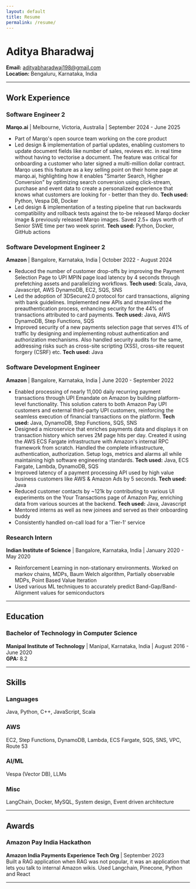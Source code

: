 ```yaml
---
layout: default
title: Resume
permalink: /resume/
---
```


# Aditya Bharadwaj

**Email:** adityabharadwaj198@gmail.com  
**Location:** Bengaluru, Karnataka, India  

---

## Work Experience

### Software Engineer 2
**Marqo.ai** | Melbourne, Victoria, Australia | September 2024 - June 2025

- Part of Marqo's open source team working on the core product
- Led design & implementation of partial updates, enabling customers to update document fields like number of sales, reviews etc. in real time without having to vectorise a document. The feature was critical for onboarding a customer who later signed a multi-million dollar contract. Marqo uses this feature as a key selling point on their home page at marqo.ai, highlighting how it enables "Smarter Search, Higher Conversion" by optimizing search conversion using click-stream, purchase and event data to create a personalized experience that knows what customers are looking for - better than they do.
**Tech used:** Python, Vespa DB, Docker
- Led design & implementation of a testing pipeline that run backwards compatibility and rollback tests against the to-be released Marqo docker image & previously released Marqo images. Saved 2.5+ days worth of Senior SWE time per two week sprint. 
**Tech used:** Python, Docker, GitHub actions

### Software Development Engineer 2
**Amazon** | Bangalore, Karnataka, India | October 2022 - August 2024

- Reduced the number of customer drop-offs by improving the Payment Selection Page to UPI MPIN page load latency by 4 seconds through prefetching assets and parallelizing workflows. 
**Tech used:** Scala, Java, Javascript, AWS DynamoDB, EC2, SQS, SNS
- Led the adoption of 3DSecure2.0 protocol for card transactions, aligning with bank guidelines. Implemented new APIs and streamlined the preauthentication process, enhancing security for the 44% of transactions attributed to card payments. 
**Tech used:** Java, AWS DynamoDB, Step Functions, SQS
- Improved security of a new payments selection page that serves 41% of traffic by designing and implementing robust authentication and authorization mechanisms. Also handled security audits for the same, addressing risks such as cross-site scripting (XSS), cross-site request forgery (CSRF) etc. 
**Tech used:** Java

### Software Development Engineer
**Amazon** | Bangalore, Karnataka, India | June 2020 - September 2022

- Enabled processing of nearly 11,000 daily recurring payment transactions through UPI Emandate on Amazon by building platform-level functionality. This solution caters to both Amazon Pay UPI customers and external third-party UPI customers, reinforcing the seamless execution of financial transactions on the platform. 
**Tech used:** Java, DynamoDB, Step Functions, SQS, SNS
- Designed a microservice that enriches payments data and displays it on transaction history which serves 2M page hits per day. Created it using the AWS ECS Fargate infrastructure with Amazon's internal RPC framework from scratch. Handled the complete infrastructure, authentication, authorization. Setup logs, metrics and alarms all while maintaining high software engineering standards. 
**Tech used:** Java, ECS Fargate, Lambda, DynamoDB, SQS
- Improved latency of a payment processing API used by high value business customers like AWS & Amazon Ads by 5 seconds. 
**Tech used:** Java
- Reduced customer contacts by ~121k by contributing to various UI experiments on the Your Transactions page of Amazon Pay, enriching data from various sources at the backend. 
**Tech used:** Java, Javascript
- Mentored interns as well as new joinees and served as their onboarding buddy
- Consistently handled on-call load for a 'Tier-1' service

### Research Intern
**Indian Institute of Science** | Bangalore, Karnataka, India | January 2020 - May 2020

- Reinforcement Learning in non-stationary environments. Worked on markov chains, MDPs, Baum Welch algorithm, Partially observable MDPs, Point Based Value Iteration
- Used various ML techniques to accurately predict Band-Gap/Band-Alignment values for semiconductors

---

## Education

### Bachelor of Technology in Computer Science
**Manipal Institute of Technology** | Manipal, Karnataka, India | August 2016 - June 2020  
**GPA:** 8.2

---

## Skills

### Languages
Java, Python, C++, JavaScript, Scala

### AWS
EC2, Step Functions, DynamoDB, Lambda, ECS Fargate, SQS, SNS, VPC, Route 53

### AI/ML
Vespa (Vector DB), LLMs

### Misc
LangChain, Docker, MySQL, System design, Event driven architecture

---

## Awards

### Amazon Pay India Hackathon
**Amazon India Payments Experience Tech Org** | September 2023  
Built a RAG application when RAG was not popular, it was an application that lets you talk to internal Amazon wikis. Used Langchain, Pinecone, Python and React 

---

